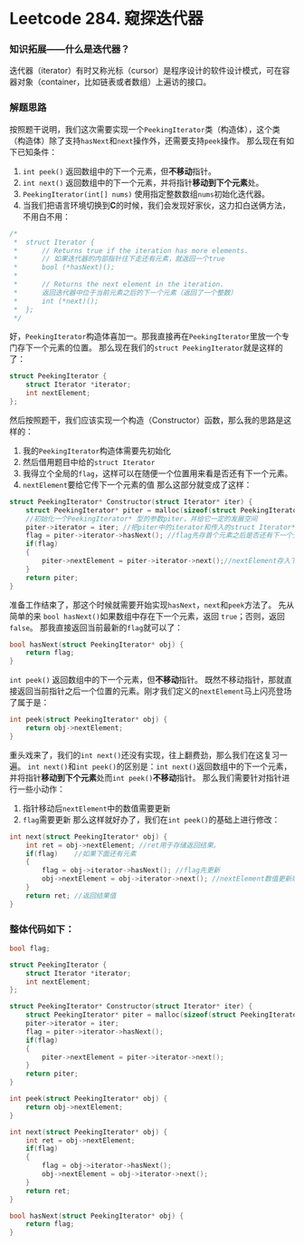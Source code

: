 # Leetcode 284. 窥探迭代器
### 知识拓展——什么是迭代器？
迭代器（iterator）有时又称光标（cursor）是程序设计的软件设计模式，可在容器对象（container，比如链表或者数组）上遍访的接口。
### 解题思路
按照题干说明，我们这次需要实现一个`PeekingIterator`类（构造体），这个类（构造体）除了支持`hasNext`和`next`操作外，还需要支持`peek`操作。
那么现在有如下已知条件：
1. `int peek()` 返回数组中的下一个元素，但**不移动**指针。
2. `int next()` 返回数组中的下一个元素，并将指针**移动到下个元素**处。
3. `PeekingIterator(int[] nums)` 使用指定整数数组`nums`初始化迭代器。
4. 当我们把语言环境切换到**C**的时候，我们会发现好家伙，这力扣白送俩方法，不用白不用：    
```c
/*
 *	struct Iterator {
 *		// Returns true if the iteration has more elements.
 *      // 如果迭代器的内部指针往下走还有元素，就返回一个true
 *		bool (*hasNext)();
 *
 * 		// Returns the next element in the iteration.
 *      返回迭代器中位于当前元素之后的下一个元素（返回了一个整数）
 *		int (*next)();
 *	};
 */

```
好，`PeekingIterator`构造体喜加一。那我直接再在`PeekingIterator`里放一个专门存下一个元素的位置。
那么现在我们的`struct PeekingIterator`就是这样的了：
```c
struct PeekingIterator {
    struct Iterator *iterator;
    int nextElement;
};
```
然后按照题干，我们应该实现一个构造（Constructor）函数，那么我的思路是这样的：
1. 我的`PeekingIterator`构造体需要先初始化
2. 然后借用题目中给的`struct Iterator`
3. 我得立个全局的`flag`，这样可以在随便一个位置用来看是否还有下一个元素。
4. `nextElement`要给它传下一个元素的值
那么这部分就变成了这样：
```c
struct PeekingIterator* Constructor(struct Iterator* iter) {
    struct PeekingIterator* piter = malloc(sizeof(struct PeekingIterator)); 
    //初始化一个PeekingIterator* 型的参数piter，并给它一定的发展空间
    piter->iterator = iter; //把piter中的iterator和传入的struct Iterator* iter链接
    flag = piter->iterator->hasNext(); //flag先存首个元素之后是否还有下一个元素
    if(flag)
    {
        piter->nextElement = piter->iterator->next();//nextElement存入下一个元素的值
    }
    return piter;
}
```
准备工作结束了，那这个时候就需要开始实现`hasNext`，`next`和`peek`方法了。
先从简单的来
`bool hasNext()`如果数组中存在下一个元素，返回 `true`；否则，返回 `false`。
那我直接返回当前最新的`flag`就可以了：
```c
bool hasNext(struct PeekingIterator* obj) {
    return flag;
}
```
`int peek()` 返回数组中的下一个元素，但**不移动**指针。
既然不移动指针，那就直接返回当前指针之后一个位置的元素。刚才我们定义的`nextElement`马上闪亮登场了属于是：
```c
int peek(struct PeekingIterator* obj) {
    return obj->nextElement;
}
```
重头戏来了，我们的`int next()`还没有实现，往上翻费劲，那么我们在这复习一遍。
`int next()`和`int peek()`的区别是：`int next()`返回数组中的下一个元素，并将指针**移动到下个元素**处而`int peek()`**不移动**指针。
那么我们需要针对指针进行一些小动作：
1. 指针移动后`nextElement`中的数值需要更新
2. `flag`需要更新
那么这样就好办了，我们在`int peek()`的基础上进行修改：
```c
int next(struct PeekingIterator* obj) {
    int ret = obj->nextElement; //ret用于存储返回结果。
    if(flag)    //如果下面还有元素
    {
        flag = obj->iterator->hasNext(); //flag先更新
        obj->nextElement = obj->iterator->next(); //nextElement数值更新顺带指针下移
    }
    return ret; //返回结果值
}
```

### 整体代码如下：

```c
bool flag;

struct PeekingIterator {
    struct Iterator *iterator;
    int nextElement;
};

struct PeekingIterator* Constructor(struct Iterator* iter) {
    struct PeekingIterator* piter = malloc(sizeof(struct PeekingIterator));
    piter->iterator = iter;
    flag = piter->iterator->hasNext();
    if(flag)
    {
        piter->nextElement = piter->iterator->next();
    }
    return piter;
}

int peek(struct PeekingIterator* obj) {
    return obj->nextElement;
}

int next(struct PeekingIterator* obj) {
    int ret = obj->nextElement;
    if(flag)
    {
        flag = obj->iterator->hasNext();
        obj->nextElement = obj->iterator->next();
    }
    return ret;
}

bool hasNext(struct PeekingIterator* obj) {
    return flag;
}
```